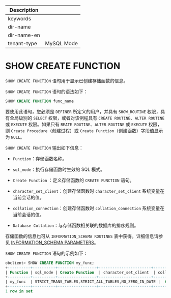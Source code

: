 | Description   |                 |
|---------------|-----------------|
| keywords      |                 |
| dir-name      |                 |
| dir-name-en   |                 |
| tenant-type   | MySQL Mode      |

# SHOW CREATE FUNCTION 


`SHOW CREATE FUNCTION` 语句用于显示已创建存储函数的信息。

`SHOW CREATE FUNCTION` 语句的语法如下：

```sql
SHOW CREATE FUNCTION func_name
```

要使用此语句，您必须是 `DEFINER` 所定义的用户，并具有 `SHOW_ROUTINE` 权限，具有全局级别的 `SELECT` 权限，或者对该例程具有 `CREATE ROUTINE`、`ALTER ROUTINE` 或 `EXECUTE` 权限。如果只有 `REATE ROUTINE`、`ALTER ROUTINE` 或 `EXECUTE` 权限，则 `Create Procedure`（创建过程）或 `Create Function`（创建函数）字段值显示为 `NULL`。

`SHOW CREATE FUNCTION` 输出如下信息：

* `Function`：存储函数名称。

* `sql_mode`：执行存储函数时生效的 SQL 模式。

* `Create Function` ：定义存储函数的 `CREATE FUNCTION` 语句。

* `character_set_client`：创建存储函数时 `character_set_client` 系统变量在当前会话的值。

* `collation_connection`：创建存储函数时 `collation_connection` 系统变量在当前会话的值。

* `Database Collation`：与存储函数相关联的数据库的排序规则。

存储函数的信息也可从 `INFORMATION_SCHEMA ROUTINES` 表中获得。详细信息请参见 [INFORMATION_SCHEMA PARAMETERS](../800.information-schema-dictionary-view-mysql/100.information-schema-parameters-mysql.md)。

`SHOW CREATE FUNCTION` 语句的示例如下：

```sql
obclient> SHOW CREATE FUNCTION my_func;
+----------+----------+-----------------+-----------------------+----------------------+--------------------+
| Function | sql_mode | Create Function  | character_set_client  | collation_connection | Database Collation |
+----------+----------+-----------------+-----------------------+----------------------+--------------------+
| my_func  | STRICT_TRANS_TABLES,STRICT_ALL_TABLES,NO_ZERO_IN_DATE |  CREATE FUNCTION `test`.`my_func`( `c1` char(20)) RETURNS char(50) RETURN CONCAT('Thank ',c1,'!')   |       utf8mb4         | utf8mb4_general_ci   | utf8mb4_general_ci |
+----------+----------+-----------------+-----------------------+----------------------+--------------------+
1 row in set
```
